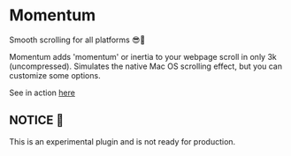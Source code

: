 # Momentum

Smooth scrolling for all platforms 😎🤘

Momentum adds 'momentum' or inertia to your webpage scroll in only 3k (uncompressed).
Simulates the native Mac OS scrolling effect, but you can customize some options.

See in action [here](http://builtbyedgar.com/lab/momentum/)


## NOTICE 🚨

This is an experimental plugin and is not ready for production. 
